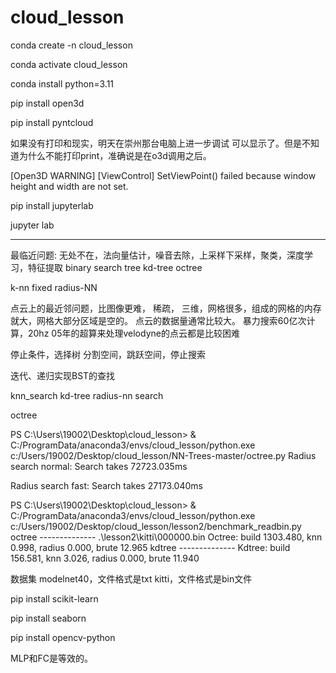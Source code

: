 # cloud_lesson

conda create -n cloud_lesson

conda activate cloud_lesson

conda install python=3.11

pip install open3d

pip install pyntcloud

如果没有打印和现实，明天在崇州那台电脑上进一步调试
可以显示了。但是不知道为什么不能打印print，准确说是在o3d调用之后。

[Open3D WARNING] [ViewControl] SetViewPoint() failed because window height and width are not set.

pip install jupyterlab

jupyter lab


--------------------------
最临近问题: 无处不在，法向量估计，噪音去除，上采样下采样，聚类，深度学习，特征提取
binary search tree
kd-tree
octree

k-nn
fixed radius-NN

点云上的最近邻问题，比图像更难，
稀疏，
三维，网格很多，组成的网格的内存就大，网格大部分区域是空的。
点云的数据量通常比较大。
暴力搜索60亿次计算，20hz
05年的超算来处理velodyne的点云都是比较困难

停止条件，选择树
分割空间，跳跃空间，停止搜索

迭代、递归实现BST的查找

knn_search 
kd-tree radius-nn search

octree

PS C:\Users\19002\Desktop\cloud_lesson> & C:/ProgramData/anaconda3/envs/cloud_lesson/python.exe c:/Users/19002/Desktop/cloud_lesson/NN-Trees-master/octree.py
Radius search normal:
Search takes 72723.035ms

Radius search fast:
Search takes 27173.040ms

PS C:\Users\19002\Desktop\cloud_lesson> & C:/ProgramData/anaconda3/envs/cloud_lesson/python.exe c:/Users/19002/Desktop/cloud_lesson/lesson2/benchmark_readbin.py
octree --------------
.\lesson2\kitti\000000.bin
Octree: build 1303.480, knn 0.998, radius 0.000, brute 12.965
kdtree --------------
Kdtree: build 156.581, knn 3.026, radius 0.000, brute 11.940


数据集
modelnet40，文件格式是txt
kitti，文件格式是bin文件


pip install scikit-learn

pip install seaborn

pip install opencv-python

MLP和FC是等效的。
